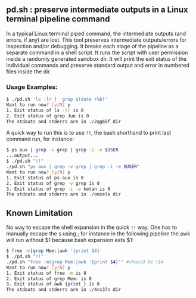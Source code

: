 ## pd.sh : preserve intermediate outputs in a Linux terminal pipeline command
In a typical Linux terminal piped command, the intermediate outputs (and errors, if any) are lost. This tool preserves intermediate outputs/errors for inspection and/or debugging. It breaks each stage of the pipeline as a separate command in a shell script. It runs the script with user permission inside a randomly generated sandbox dir. It will print the exit status of the individual commands and preserve standard output and error in numbered files inside the dir.

### Usage Examples:

```bash
$ ./pd.sh 'ls -lr |  grep $(date +%b)'
Want to run now? [y/N] y
1. Exit status of ls -lr is 0
2. Exit status of grep Jun is 0
The stdouts and stderrs are in ./2qg65f dir
```

A quick way to run this is to use `!!`, the bash shorthand to print last command run, for instance:

```bash
$ ps aux | grep -v grep | grep -i -e $USER
...output...
$ ./pd.sh "!!"
./pd.sh "ps aux | grep -v grep | grep -i -e $USER"
Want to run now? [y/N] y
1. Exit status of ps aux is 0
2. Exit status of grep -v grep is 0
3. Exit status of grep -i -e ketan is 0
The stdouts and stderrs are in ./omzele dir
```

## Known Limitation
No way to escape the shell expansion in the quick `!!` way. One has to manually escape the `$` using \; for instance in the following pipeline the awk will run without $1 because bash expansion eats $1:

```bash
$ free -m|grep Mem:|awk '{print $4}'
$ ./pd.sh "!!"
./pd.sh "free -m|grep Mem:|awk '{print $4}'" #should be \$4
Want to run now? [y/N] y
1. Exit status of free -m is 0
2. Exit status of grep Mem: is 0
3. Exit status of awk {print } is 0
The stdouts and stderrs are in ./4cs37n dir
```
